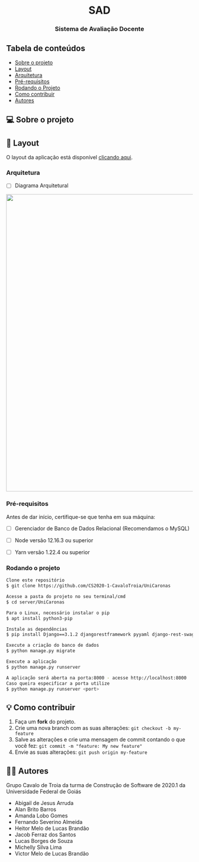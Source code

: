 <h1 align="center">SAD
</h1>
<h3 align="center">
Sistema de Avaliação Docente
</h3>

## Tabela de conteúdos

 * [Sobre o projeto](#-sobre-o-projeto)
 * [Layout](#-layout)
 * [Arquitetura](#arquitetura)
 * [Pré-requisitos](#pré-requisitos)
 * [Rodando o Projeto](#rodando-o-projeto)
 * [Como contribuir](#-como-contribuir)
 * [Autores](#-autores)

## 💻 Sobre o projeto



## 🎨 Layout

O layout da aplicação está disponível [clicando aqui](https://docs.google.com/document/d/1b0pzPq9pHcfnet4qj5l2yjUHmYnysagpr4hgqlBQRNU).

### Arquitetura

- [ ] Diagrama Arquitetural
<img src="https://lh6.googleusercontent.com/ZLiiqLn0r6Z-jb0PiXtJxhPi059jv7GMVPTX8sDeG8l9kwbFU9whg8jC-3NPYS6nUIk3PAqGw13EmghTuPRmFc39D5FaCOBczE4XazndewTA45QspWHxntiIv4_ZONp5fjHnpKhp" width="800">

### Pré-requisitos

Antes de dar início, certifique-se que tenha em sua máquina:
- [ ] Gerenciador de Banco de Dados Relacional (Recomendamos o MySQL)
- [ ] Node versão 12.16.3 ou superior
- [ ] Yarn versão 1.22.4 ou superior


### Rodando o projeto

```bash
Clone este repositório
$ git clone https://github.com/CS2020-1-CavaloTroia/UniCaronas

Acesse a pasta do projeto no seu terminal/cmd
$ cd server/UniCaronas

Para o Linux, necessário instalar o pip
$ apt install python3-pip

Instale as dependências
$ pip install Django==3.1.2 djangorestframework pyyaml django-rest-swagger dnspython djongo

Execute a criação do banco de dados
$ python manage.py migrate

Execute a aplicação
$ python manage.py runserver

A aplicação será aberta na porta:8000 - acesse http://localhost:8000
Caso queira especificar a porta utilize
$ python manage.py runserver <port>
```

## 💡 Como contribuir

1. Faça um **fork** do projeto.
2. Crie uma nova branch com as suas alterações: `git checkout -b my-feature`
3. Salve as alterações e crie uma mensagem de commit contando o que você fez: `git commit -m "feature: My new feature"`
4. Envie as suas alterações: `git push origin my-feature`

## 👨‍💻 Autores

Grupo Cavalo de Troia da turma de Construção de Software de 2020.1 da Universidade Federal de Goiás
* Abigail de Jesus Arruda
* Alan Brito Barros
* Amanda Lobo Gomes
* Fernando Severino Almeida
* Heitor Melo de Lucas Brandão
* Jacob Ferraz dos Santos
* Lucas Borges de Souza
* Michelly Silva Lima
* Victor Melo de Lucas Brandão

